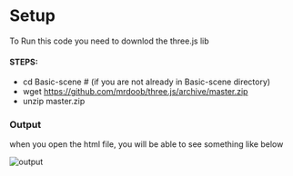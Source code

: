 # Setup
To Run this code you need to downlod the three.js lib

#### STEPS:
- cd Basic-scene # (if you are not already in Basic-scene directory)
- wget https://github.com/mrdoob/three.js/archive/master.zip
- unzip master.zip

### Output
when you open the html file, you will be able to see something like below

![output](../assets/rendering-cube.png)
